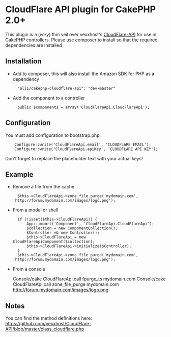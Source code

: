 # CloudFlare API plugin for CakePHP 2.0+

This plugin is a (*very*) thin veil over vexxhost's [CloudFlare-API](https://github.com/vexxhost/CloudFlare-API) for use in CakePHP controllers.
Please use composer to install so that the required dependencies are installed

## Installation

* Add to composer, this will also install the Amazon SDK for PHP as a dependency

        "ali1/cakephp-cloudflare-api": "dev-master"

* Add the component to a controller

		public $components = array('CloudFlareApi.CloudFlareApi');

## Configuration

You must add configuration to bootstrap.php.

		Configure::write('CloudFlareApi.email', 'CLOUDFLARE EMAIL');
		Configure::write('CloudFlareApi.apiKey', 'CLOUDFLARE API KEY');

Don't forget to replace the placeholder text with your actual keys!

## Example

* Remove a file from the cache

		$this->CloudFlareApi->zone_file_purge('mydomain.com', 'http://forum.mydomain.com/images/logo.png');

* From a model or shell

		if (!isset($this->CloudFlareApi)) {
			App::import('Component', 'CloudFlareApi.CloudFlareApi');
			$collection = new ComponentCollection();
			$Controller =& new Controller();
			$this->CloudFlareApi = new CloudFlareApiComponent($collection);
			$this->CloudFlareApi->initialize($Controller);
		}
		$this->CloudFlareApi->zone_file_purge('mydomain.com', 'http://forum.mydomain.com/images/logo.png');

* From a console

	Console/cake CloudFlareApi.call fpurge_ts mydomain.com
	Console/cake CloudFlareApi.call zone_file_purge mydomain.com http://forum.mydomain.com/images/logo.png

## Notes

You can find the method definitions here: https://github.com/vexxhost/CloudFlare-API/blob/master/class_cloudflare.php

